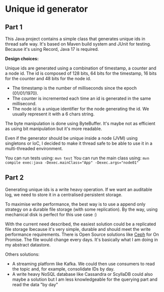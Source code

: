 # Unique id generator

## Part 1
This Java project contains a simple class that generates unique ids in thread safe way.
It's based on Maven build system and JUnit for testing.
Because it's using Record, Java 17 is required.

**Design choices:**  

Unique ids are generated using a combination of timestamp, a counter and a node id.
The id is composed of 128 bits, 64 bits for the timestamp, 16 bits for the counter and 48 bits for the node id.
- The timestamp is the number of milliseconds since the epoch (01/01/1970).
- The counter is incremented each time an id is generated in the same millisecond.
- The node id is a unique identifier for the node generating the id. We usually represent it with a 6 chars string.

The byte manipulation is done using ByteBuffer. It's maybe not as efficient as using bit manipulation but it's more readable.

Even if the generator should be unique inside a node (JVM) using singletons or IoC, I decided to make it thread safe to be able to use it in a multi-threaded environment.

You can run tests using: `mvn test`
You can run the main class using: `mvn compile exec:java -Dexec.mainClass="App" -Dexec.args="node01"`


## Part 2

Generating unique ids is a write heavy operation.
If we want an auditable log, we need to store it in a centralised persistent storage.

To maximise write performance, the best way is to use a append only strategy on a durable file storage (with some replication). By the way, using mechanical disk is perfect for this use case :)

With the current need described, the easiest solution could be a replicated file storage lbecause it's very simple, durable and should meet the write performance requirements. There is Open Source solutions like [Ceph](https://ceph.io/en/) for On Promise. The file would change every days. It's basically what I am doing in my abstract datastore.


Others solutions:
- A streaming platform like Kafka. We could then use consumers to read the topic and, for example, consolidate IDs by day.
- A write heavy NoSQL database like Cassandra or ScyllaDB could also maybe a solution but I am less knowledgeable for the querying part and read the data "by day"  
